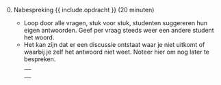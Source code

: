 0. Nabespreking {{ include.opdracht }} (20 minuten)

    -   Loop door alle vragen, stuk voor stuk, studenten suggereren hun eigen antwoorden. Geef per vraag steeds weer een andere student het woord.
    -   Het kan zijn dat er een discussie ontstaat waar je niet uitkomt of waarbij je zelf het antwoord niet weet. Noteer hier om nog later te bespreken.
        <table>
            <tbody>
                <tr><td></td></tr>
                <tr><td></td></tr>
                <tr><td></td></tr>
            </tbody>
        </table>
